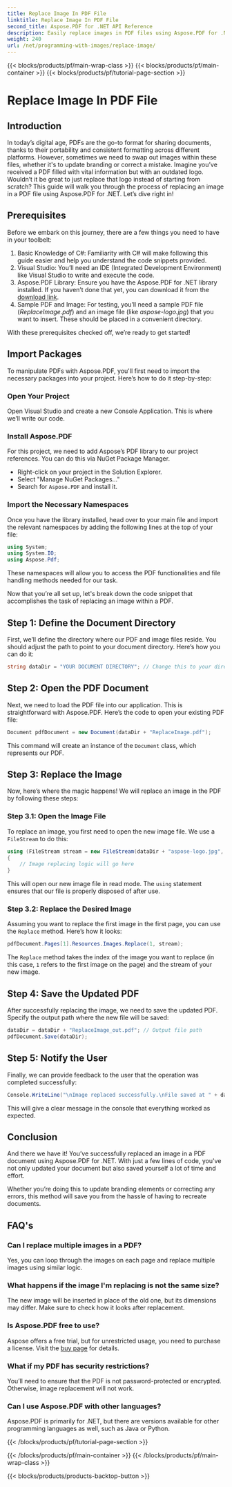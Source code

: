 ```yaml
---
title: Replace Image In PDF File
linktitle: Replace Image In PDF File
second_title: Aspose.PDF for .NET API Reference
description: Easily replace images in PDF files using Aspose.PDF for .NET. Follow this guide for step-by-step instructions and enhance your PDF management skills.
weight: 240
url: /net/programming-with-images/replace-image/
---
```


{{< blocks/products/pf/main-wrap-class >}}
{{< blocks/products/pf/main-container >}}
{{< blocks/products/pf/tutorial-page-section >}}

# Replace Image In PDF File

## Introduction

In today’s digital age, PDFs are the go-to format for sharing documents, thanks to their portability and consistent formatting across different platforms. However, sometimes we need to swap out images within these files, whether it's to update branding or correct a mistake. Imagine you’ve received a PDF filled with vital information but with an outdated logo. Wouldn’t it be great to just replace that logo instead of starting from scratch? This guide will walk you through the process of replacing an image in a PDF file using Aspose.PDF for .NET. Let’s dive right in!

## Prerequisites

Before we embark on this journey, there are a few things you need to have in your toolbelt:

1. Basic Knowledge of C#: Familiarity with C# will make following this guide easier and help you understand the code snippets provided.
2. Visual Studio: You’ll need an IDE (Integrated Development Environment) like Visual Studio to write and execute the code.
3. Aspose.PDF Library: Ensure you have the Aspose.PDF for .NET library installed. If you haven’t done that yet, you can download it from the [download link](https://releases.aspose.com/pdf/net/).
4. Sample PDF and Image: For testing, you’ll need a sample PDF file (*ReplaceImage.pdf*) and an image file (like *aspose-logo.jpg*) that you want to insert. These should be placed in a convenient directory.

With these prerequisites checked off, we’re ready to get started! 

## Import Packages

To manipulate PDFs with Aspose.PDF, you'll first need to import the necessary packages into your project. Here’s how to do it step-by-step:

### Open Your Project

Open Visual Studio and create a new Console Application. This is where we’ll write our code.

### Install Aspose.PDF

For this project, we need to add Aspose’s PDF library to our project references. You can do this via NuGet Package Manager. 

- Right-click on your project in the Solution Explorer.
- Select "Manage NuGet Packages..."
- Search for `Aspose.PDF` and install it.

### Import the Necessary Namespaces 

Once you have the library installed, head over to your main file and import the relevant namespaces by adding the following lines at the top of your file:

```csharp
using System;
using System.IO;
using Aspose.Pdf;
```

These namespaces will allow you to access the PDF functionalities and file handling methods needed for our task.

Now that you’re all set up, let's break down the code snippet that accomplishes the task of replacing an image within a PDF. 

## Step 1: Define the Document Directory

First, we’ll define the directory where our PDF and image files reside. You should adjust the path to point to your document directory. Here’s how you can do it:

```csharp
string dataDir = "YOUR DOCUMENT DIRECTORY"; // Change this to your directory
```

## Step 2: Open the PDF Document

Next, we need to load the PDF file into our application. This is straightforward with Aspose.PDF. Here’s the code to open your existing PDF file:

```csharp
Document pdfDocument = new Document(dataDir + "ReplaceImage.pdf");
```

This command will create an instance of the `Document` class, which represents our PDF.

## Step 3: Replace the Image

Now, here’s where the magic happens! We will replace an image in the PDF by following these steps:

### Step 3.1: Open the Image File

To replace an image, you first need to open the new image file. We use a `FileStream` to do this:

```csharp
using (FileStream stream = new FileStream(dataDir + "aspose-logo.jpg", FileMode.Open))
{
    // Image replacing logic will go here
}
```

This will open our new image file in read mode. The `using` statement ensures that our file is properly disposed of after use.

### Step 3.2: Replace the Desired Image

Assuming you want to replace the first image in the first page, you can use the `Replace` method. Here’s how it looks:

```csharp
pdfDocument.Pages[1].Resources.Images.Replace(1, stream);
```

The `Replace` method takes the index of the image you want to replace (in this case, `1` refers to the first image on the page) and the stream of your new image.

## Step 4: Save the Updated PDF

After successfully replacing the image, we need to save the updated PDF. Specify the output path where the new file will be saved:

```csharp
dataDir = dataDir + "ReplaceImage_out.pdf"; // Output file path
pdfDocument.Save(dataDir);
```

## Step 5: Notify the User

Finally, we can provide feedback to the user that the operation was completed successfully:

```csharp
Console.WriteLine("\nImage replaced successfully.\nFile saved at " + dataDir);
```

This will give a clear message in the console that everything worked as expected.

## Conclusion

And there we have it! You’ve successfully replaced an image in a PDF document using Aspose.PDF for .NET. With just a few lines of code, you've not only updated your document but also saved yourself a lot of time and effort. 

Whether you’re doing this to update branding elements or correcting any errors, this method will save you from the hassle of having to recreate documents.

## FAQ's

### Can I replace multiple images in a PDF?
Yes, you can loop through the images on each page and replace multiple images using similar logic.

### What happens if the image I'm replacing is not the same size?
The new image will be inserted in place of the old one, but its dimensions may differ. Make sure to check how it looks after replacement.

### Is Aspose.PDF free to use?
Aspose offers a free trial, but for unrestricted usage, you need to purchase a license. Visit the [buy page](https://purchase.aspose.com/buy) for details.

### What if my PDF has security restrictions?
You’ll need to ensure that the PDF is not password-protected or encrypted. Otherwise, image replacement will not work.

### Can I use Aspose.PDF with other languages?
Aspose.PDF is primarily for .NET, but there are versions available for other programming languages as well, such as Java or Python.

{{< /blocks/products/pf/tutorial-page-section >}}

{{< /blocks/products/pf/main-container >}}
{{< /blocks/products/pf/main-wrap-class >}}

{{< blocks/products/products-backtop-button >}}
